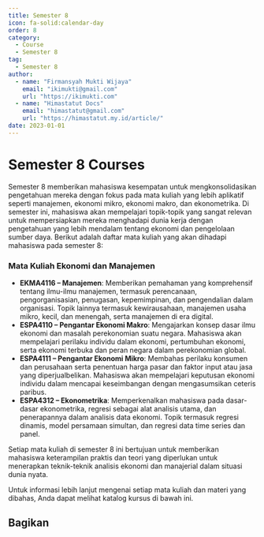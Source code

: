 ```yaml
--- 
title: Semester 8
icon: fa-solid:calendar-day
order: 8
category:
  - Course
  - Semester 8
tag:
  - Semester 8
author:
  - name: "Firmansyah Mukti Wijaya"
    email: "ikimukti@gmail.com"
    url: "https://ikimukti.com"
  - name: "Himastatut Docs"
    email: "himastatut@gmail.com"
    url: "https://himastatut.my.id/article/"
date: 2023-01-01
--- 
```


# Semester 8 Courses

Semester 8 memberikan mahasiswa kesempatan untuk mengkonsolidasikan pengetahuan mereka dengan fokus pada mata kuliah yang lebih aplikatif seperti manajemen, ekonomi mikro, ekonomi makro, dan ekonometrika. Di semester ini, mahasiswa akan mempelajari topik-topik yang sangat relevan untuk mempersiapkan mereka menghadapi dunia kerja dengan pengetahuan yang lebih mendalam tentang ekonomi dan pengelolaan sumber daya. Berikut adalah daftar mata kuliah yang akan dihadapi mahasiswa pada semester 8:

### Mata Kuliah Ekonomi dan Manajemen
- **EKMA4116 – Manajemen**: Memberikan pemahaman yang komprehensif tentang ilmu-ilmu manajemen, termasuk perencanaan, pengorganisasian, penugasan, kepemimpinan, dan pengendalian dalam organisasi. Topik lainnya termasuk kewirausahaan, manajemen usaha mikro, kecil, dan menengah, serta manajemen di era digital.
- **ESPA4110 – Pengantar Ekonomi Makro**: Mengajarkan konsep dasar ilmu ekonomi dan masalah perekonomian suatu negara. Mahasiswa akan mempelajari perilaku individu dalam ekonomi, pertumbuhan ekonomi, serta ekonomi terbuka dan peran negara dalam perekonomian global.
- **ESPA4111 – Pengantar Ekonomi Mikro**: Membahas perilaku konsumen dan perusahaan serta penentuan harga pasar dan faktor input atau jasa yang diperjualbelikan. Mahasiswa akan mempelajari keputusan ekonomi individu dalam mencapai keseimbangan dengan mengasumsikan ceteris paribus.
- **ESPA4312 – Ekonometrika**: Memperkenalkan mahasiswa pada dasar-dasar ekonometrika, regresi sebagai alat analisis utama, dan penerapannya dalam analisis data ekonomi. Topik termasuk regresi dinamis, model persamaan simultan, dan regresi data time series dan panel.

Setiap mata kuliah di semester 8 ini bertujuan untuk memberikan mahasiswa keterampilan praktis dan teori yang diperlukan untuk menerapkan teknik-teknik analisis ekonomi dan manajerial dalam situasi dunia nyata.

Untuk informasi lebih lanjut mengenai setiap mata kuliah dan materi yang dibahas, Anda dapat melihat katalog kursus di bawah ini.

<Catalog />


## Bagikan
<Share colorful />
<GitContributors />
<GitChangelog />